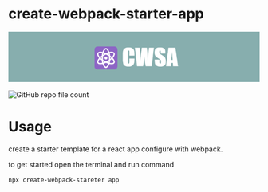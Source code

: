 # create-webpack-starter-app

![logo](https://github.com/rapthappynbiang/create-webpack-starter-app/blob/master/CWSA.png?raw=true)

![GitHub repo file count](https://img.shields.io/github/directory-file-count/rapthappynbiang/create-webpack-starter-app)

# Usage

create a starter template for a react app configure with webpack.

to get started open the terminal and run command

```sh
npx create-webpack-stareter app
```
